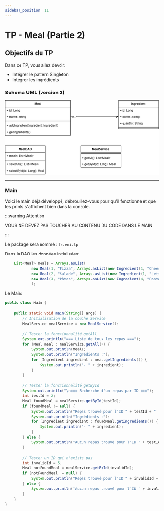 ```yaml
---
sidebar_position: 11
---
```

 
# TP - Meal (Partie 2)


## Objectifs du TP

Dans ce TP, vous allez devoir:

- Intégrer le pattern Singleton
- Intégrer les ingrédients

### Schema UML (version 2)

![Screenshot](img/tp_meal_02_01.png)

---

### Main

Voici le main déjà développé, débrouillez-vous pour qu'il fonctionne et que les prints s'affichent bien dans la console.

:::warning Attention 

VOUS NE DEVEZ PAS TOUCHER AU CONTENU DU CODE DANS LE MAIN

:::

Le package sera nommé : `fr.eni.tp`

Dans la DAO les données initialisées:
```java
	List<Meal> meals = Arrays.asList(
			new Meal(1, "Pizza", Arrays.asList(new Ingredient(1, "Cheese", "200g"), new Ingredient(2, "Tomato", "3 pcs"))),
			new Meal(2, "Salade", Arrays.asList(new Ingredient(1, "Lettuce", "1 bunch"), new Ingredient(2, "Tomato", "3 pcs"), new Ingredient(5, "Olive Oil", "50ml"))),
			new Meal(3, "Pâtes", Arrays.asList(new Ingredient(4, "Pasta", "250g"), new Ingredient(5, "Olive Oil", "50ml")))
			);
```

Le Main:
```java
public class Main {

    public static void main(String[] args) {
        // Initialisation de la couche Service
        MealService mealService = new MealService();

        // Tester la fonctionnalité getAll
        System.out.println("=== Liste de tous les repas ===");
        for (Meal meal : mealService.getAll()) {
            System.out.println(meal);
            System.out.println("Ingrédients :");
            for (Ingredient ingredient : meal.getIngredients()) {
                System.out.println("- " + ingredient);
            }
        }

        // Tester la fonctionnalité getById
        System.out.println("\n=== Recherche d'un repas par ID ===");
        int testId = 2;
        Meal foundMeal = mealService.getById(testId);
        if (foundMeal != null) {
            System.out.println("Repas trouvé pour l'ID " + testId + " : " + foundMeal);
            System.out.println("Ingrédients :");
            for (Ingredient ingredient : foundMeal.getIngredients()) {
                System.out.println("- " + ingredient);
            }
        } else {
            System.out.println("Aucun repas trouvé pour l'ID " + testId);
        }

        // Tester un ID qui n'existe pas
        int invalidId = 5;
        Meal notFoundMeal = mealService.getById(invalidId);
        if (notFoundMeal != null) {
            System.out.println("Repas trouvé pour l'ID " + invalidId + " : " + notFoundMeal);
        } else {
            System.out.println("Aucun repas trouvé pour l'ID " + invalidId);
        }
    }
}

```